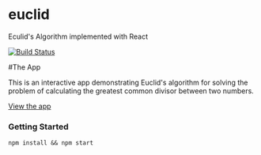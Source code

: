 # euclid

Eculid's Algorithm implemented with React

[![Build Status](https://semaphoreci.com/api/v1/kevinmaes-79/euclid/branches/master/badge.svg)](https://semaphoreci.com/kevinmaes-79/euclid)

#The App

This is an interactive app demonstrating Euclid's algorithm for solving the problem of calculating the greatest common divisor between two numbers.

[View the app](https://euclidalgorithm.herokuapp.com/)

### Getting Started

```
npm install && npm start
```
